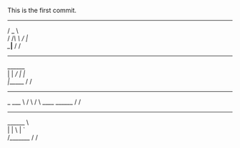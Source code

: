 This is the first commit.

   _____   
  /  _  \  
 /  /_\  \ 
/    |    \
\____|__  /
        \/ 

__________
\______   \
 |    |  _/
 |    |   \
 |______  /
        \/ 
_________  
\_   ___ \ 
/    \  \/ 
\     \____
 \______  /
        \/ 

________   
\______ \  
 |    |  \ 
 |    `   \
/_______  /
        \/ 
